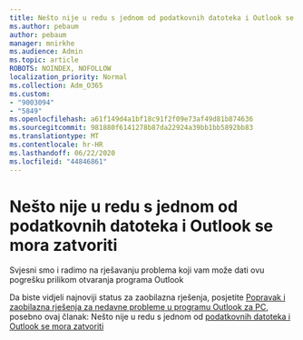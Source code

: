```yaml
---
title: Nešto nije u redu s jednom od podatkovnih datoteka i Outlook se mora zatvoriti
ms.author: pebaum
author: pebaum
manager: mnirkhe
ms.audience: Admin
ms.topic: article
ROBOTS: NOINDEX, NOFOLLOW
localization_priority: Normal
ms.collection: Adm_O365
ms.custom:
- "9003094"
- "5849"
ms.openlocfilehash: a61f149d4a1bf18c91f2f09e73af49d81b874636
ms.sourcegitcommit: 981880f6141278b87da22924a39bb1bb5892bb83
ms.translationtype: MT
ms.contentlocale: hr-HR
ms.lasthandoff: 06/22/2020
ms.locfileid: "44846861"
---
```

# <a name="something-is-wrong-with-one-of-your-data-files-and-outlook-needs-to-close"></a>Nešto nije u redu s jednom od podatkovnih datoteka i Outlook se mora zatvoriti

Svjesni smo i radimo na rješavanju problema koji vam može dati ovu pogrešku prilikom otvaranja programa Outlook

Da biste vidjeli najnoviji status za zaobilazna rješenja, posjetite [Popravak i zaobilazna rješenja za nedavne probleme u programu Outlook za PC](https://support.microsoft.com/office/ecf61305-f84f-4e13-bb73-95a214ac1230), posebno ovaj članak: Nešto nije u redu s jednom od [podatkovnih datoteka i Outlook se mora zatvoriti](https://support.microsoft.com/office/a3b59934-2446-4f2a-bd25-58f88188b9b2)
